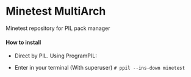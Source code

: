 # Minetest MultiArch
Minetest repository for PIL pack manager
#### How to install
* Direct by PIL.
Using ProgramPIL:
- Enter in your terminal (With superuser) `# ppil --ins-down minetest`




